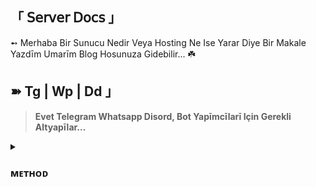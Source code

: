 ## 「 𝖲𝖾𝗋𝗏𝖾𝗋 𝖣𝗈𝖼𝗌 」

➻ Merhaba Bir Sunucu Nedir Veya Hosting Ne Ise Yarar Diye Bir Makale Yazdīm Umarīm Blog Hosunuza Gidebilir... ☘️

## ➽ Tg | Wp | Dd 」

> **Evet Telegram Whatsapp Disord, Bot Yapīmcīlarī Için Gerekli Altyapīlar...**
<details>
<summary><h3> ᴍᴇᴛʜᴏᴅ </b>
</h3></summary>
  
## ➽ Oketo 」

![Develop on Okteto](https://okteto.com/develop-okteto.svg)

##  ➽ ʜᴇʀᴏᴋᴜ 」
</h3>
<p align="center"><a href="https://dashboard.heroku.com/new?template=https://github.com/lizyangelxdark/PhantomMusic"> <img src="https://img.shields.io/badge/Deploy%20On%20Heroku-black?style=for-the-badge&logo=heroku" width="220" height="38.45"/></a></p>

## ➽ Railway 」

![Deploy+on+Railway](https://railway.app/button.svg)

</h2>

## 「 Ssh 」

> **Aynen Tipki Ssh Baglanti Icin Termux Gerektiren Islemerdern Søz Konusu...**

## ➽ OpenSsŁ 」
<details>
<summary><h3> ᴍᴇᴛʜᴏᴅ </b>
</h3></summary>
  
Kurulum OpenSsl.

```$ pkg update && pkg upgrade```

Gerekli Paketkeri Kuralīm.

```$ pkg install apache2 git neovim wget curl```

Simdi Ise Baglantimizi Ayarlayalim.

```$ pkg install openssh neofetch fish nmap```

Baglantiyi Etkinlestirelim.

```$ sshd```

Ardından, kullanıcı adınızı ve IP adresinizi ifconfig ile kontrol edin:

```$ whoami```

Şimdi SSH hizmetinin hangi bağlantı noktasında çalıştığını kontrol etmemiz gerekiyor. İle kontrol edebilirsiniz.

```$ nmap -sV 127.0.0.1```

Bağlantı Noktası Numarasına sahip olduğunuzda, PC'nize geçin ve cihazınıza.

```$ ssh -p <PORT> <USER>@<IP>```

Örneğin, benim için tam komut şöyle olurdu.

```$ ssh -p 8022 u0_a147@192.168.0.105```

Sonraki varsayılan kabuğu şu şekilde değiştirin.

```$ chsh /data/data/com.termux/files/usr/bin/fish```

Artik Server Hazir Örnek Bir Görsel.

</h2>

<p align="center">
  <img src="https://telegra.ph/file/d081ab00989ce75c8416a.jpg">
</p>

---------------------









